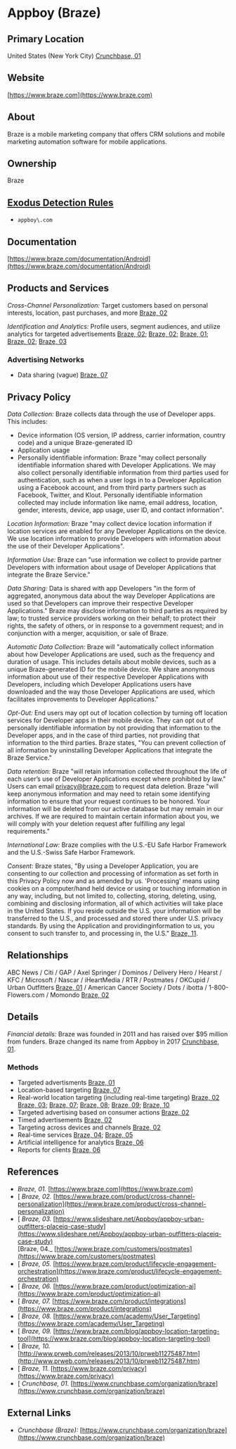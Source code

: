 # Appboy (Braze)

## Primary Location
United States (New York City) [Crunchbase, 01](https://www.crunchbase.com/organization/braze)

## Website
[https://www.braze.com](https://www.braze.com)

## About
Braze is a mobile marketing company that offers CRM solutions and mobile marketing automation software for mobile applications.

## Ownership
Braze

## [Exodus Detection Rules](https://exodus-privacy.eu.org)
* `appboy\.com`

## Documentation
[https://www.braze.com/documentation/Android](https://www.braze.com/documentation/Android)

## Products and Services
_Cross-Channel Personalization:_ Target customers based on personal interests, location, past purchases, and more [Braze, 02](https://www.braze.com/product/cross-channel-personalization)

_Identification and Analytics:_ Profile users, segment audiences, and utilize analytics for targeted advertisements [Braze, 02](https://www.braze.com/product/cross-channel-personalization); [Braze, 02](https://www.braze.com/product/cross-channel-personalization); [Braze, 01](https://www.braze.com); [Braze, 02](https://www.braze.com/product/cross-channel-personalization); [Braze, 03](https://www.slideshare.net/Appboy/appboy-urban-outfitters-placeiq-case-study)

### Advertising Networks
* Data sharing (vague) [Braze, 07](https://www.braze.com/product/integrations)

## Privacy Policy
_Data Collection:_ Braze collects data through the use of Developer apps. This includes:

* Device information (OS version, IP address, carrier information, country code) and a unique Braze-generated ID
* Application usage
* Personally identifiable information: Braze "may collect personally identifiable information shared with Developer Applications. We may also collect personally identifiable information from third parties used for authentication, such as when a user logs in to a Developer Application using a Facebook account, and from third party partners such as Facebook, Twitter, and Klout. Personally identifiable information collected may include information like name, email address, location, gender, interests, device, app usage, user ID, and contact information".

_Location Information:_ Braze "may collect device location information if location services are enabled for any Developer Applications on the device. We use location information to provide Developers with information about the use of their Developer Applications".

_Information Use:_ Braze can "use information we collect to provide partner Developers with information about usage of Developer Applications that integrate the Braze Service."

_Data Sharing:_ Data is shared with app Developers "in the form of aggregated, anonymous data about the way Developer Applications are used so that Developers can improve their respective Developer Applications." Braze may disclose information to third parties as required by law; to trusted service providers working on their behalf; to protect their rights, the safety of others, or in response to a government request; and in conjunction with a merger, acquisition, or sale of Braze.

_Automatic Data Collection:_ Braze will "automatically collect information about how Developer Applications are used, such as the frequency and duration of usage. This includes details about mobile devices, such as a unique Braze-generated ID for the mobile device. We share anonymous information about use of their respective Developer Applications with Developers, including which Developer Applications users have downloaded and the way those Developer Applications are used, which facilitates improvements to Developer Applications."

_Opt-Out:_ End users may opt out of location collection by turning off location services for Developer apps in their mobile device. They can opt out of personally identifiable information by not providing that information to the Developer apps, and in the case of third parties, not providing that information to the third parties. Braze states, "You can prevent collection of all information by uninstalling Developer Applications that integrate the Braze Service."

_Data retention:_ Braze "will retain information collected throughout the life of each user’s use of Developer Applications except where prohibited by law." Users can email privacy@braze.com to request data deletion. Braze "will keep anonymous information and may need to retain some identifying information to ensure that your request continues to be honored. Your information will be deleted from our active database but may remain in our archives. If we are required to maintain certain information about you, we will comply with your deletion request after fulfilling any legal requirements."

_International Law:_ Braze complies with the U.S.-EU Safe Harbor Framework and the U.S.-Swiss Safe Harbor Framework.

_Consent:_ Braze states, "By using a Developer Application, you are consenting to our collection and processing of information as set forth in this Privacy Policy now and as amended by us. 'Processing' means using cookies on a computer/hand held device or using or touching information in any way, including, but not limited to, collecting, storing, deleting, using, combining and disclosing information, all of which activities will take place in the United States. If you reside outside the U.S. your information will be transferred to the U.S., and processed and stored there under U.S. privacy standards. By using the Application and providinginformation to us, you consent to such transfer to, and processing in, the U.S." [Braze, 11](https://www.braze.com/privacy).

## Relationships
ABC News / Citi / GAP / Axel Springer / Dominos / Delivery Hero / Hearst / KFC / Microsoft / Nascar / iHeartMedia / RTR / Postmates / OKCupid / Urban Outfitters [Braze, 01](https://www.braze.com) / American Cancer Society / Dots / ibotta / 1-800-Flowers.com / Momondo [Braze, 02](https://www.braze.com/customers)

## Details
_Financial details:_ Braze was founded in 2011 and has raised over $95 million from funders. Braze changed its name from Appboy in 2017 [Crunchbase, 01](https://www.crunchbase.com/organization/braze).

### Methods
* Targeted advertisments [Braze, 01](https://www.braze.com) 
* Location-based targeting [Braze, 07](https://www.braze.com/product/integrations)
* Real-world location targeting (including real-time targeting) [Braze, 02](https://www.braze.com/product/cross-channel-personalization) [Braze, 03](https://www.slideshare.net/Appboy/appboy-urban-outfitters-placeiq-case-study); [Braze, 07](https://www.braze.com/product/integrations); [Braze, 08](https://www.braze.com/academy/User_Targeting); [Braze, 09](https://www.braze.com/blog/appboy-location-targeting-tool); [Braze, 10](http://www.prweb.com/releases/2013/10/prweb11275487.htm)
* Targeted advertising based on consumer actions [Braze, 02](https://www.braze.com/product/cross-channel-personalization)
* Timed advertisements [Braze, 02](https://www.braze.com/product/cross-channel-personalization)
* Targeting across devices and channels [Braze, 02](https://www.braze.com/product/cross-channel-personalization)
* Real-time services [Braze, 04](https://www.braze.com/customers/postmates); [Braze, 05](https://www.braze.com/product/lifecycle-engagement-orchestration)
* Artificial intelligence for analytics [Braze, 06](https://www.braze.com/product/optimization-ai)
* Reports for clients [Braze, 06](https://www.braze.com/product/optimization-ai)

## References
* _Braze, 01._ [https://www.braze.com](https://www.braze.com)
* [ _Braze, 02._ [https://www.braze.com/product/cross-channel-personalization](https://www.braze.com/product/cross-channel-personalization)
* [ _Braze, 03._ [https://www.slideshare.net/Appboy/appboy-urban-outfitters-placeiq-case-study](https://www.slideshare.net/Appboy/appboy-urban-outfitters-placeiq-case-study)  
[Braze, 04._ [https://www.braze.com/customers/postmates](https://www.braze.com/customers/postmates)
* [ _Braze, 05._ [https://www.braze.com/product/lifecycle-engagement-orchestration](https://www.braze.com/product/lifecycle-engagement-orchestration)
* [ _Braze, 06._ [https://www.braze.com/product/optimization-ai](https://www.braze.com/product/optimization-ai)
* [ _Braze, 07._ [https://www.braze.com/product/integrations](https://www.braze.com/product/integrations)
* [ _Braze, 08._ [https://www.braze.com/academy/User_Targeting](https://www.braze.com/academy/User_Targeting)
* [ _Braze, 09._ [https://www.braze.com/blog/appboy-location-targeting-tool](https://www.braze.com/blog/appboy-location-targeting-tool)
* [ _Braze, 10._ [http://www.prweb.com/releases/2013/10/prweb11275487.htm](http://www.prweb.com/releases/2013/10/prweb11275487.htm)
* [ _Braze, 11._ [https://www.braze.com/privacy](https://www.braze.com/privacy)
* [ _Crunchbase, 01._ [https://www.crunchbase.com/organization/braze](https://www.crunchbase.com/organization/braze)

## External Links
* _Crunchbase (Braze):_ [https://www.crunchbase.com/organization/braze](https://www.crunchbase.com/organization/braze)
